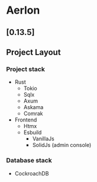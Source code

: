 # Aerlon

## [0.13.5]

## Project Layout

### Project stack

- Rust
  - Tokio
  - Sqlx
  - Axum
  - Askama
  - Comrak
- Frontend
  - Htmx
  - Esbuild
    - VanillaJs
    - SolidJs (admin console)

### Database stack

- CockroachDB
